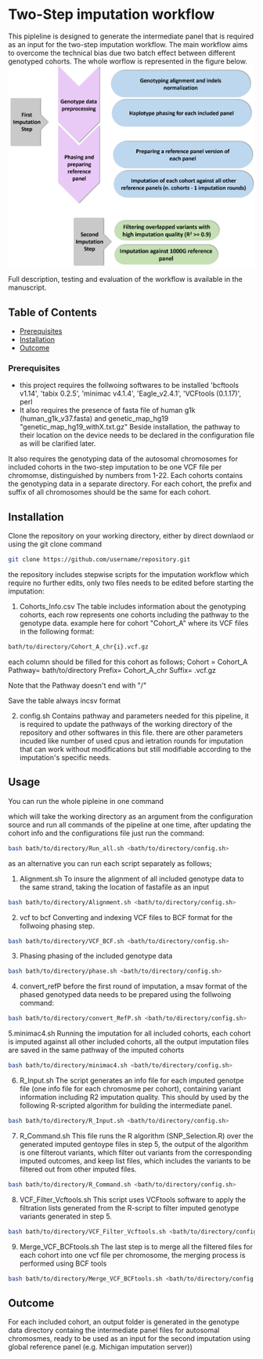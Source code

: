 # Two-Step imputation workflow

This pipleline is designed to generate the intermediate panel that is required as an input for the two-step imputation workflow. The main workflow aims to overcome the technical bias due two batch effect between different genotyped cohorts. The whole worflow is represented in the figure below.
![Alt Text](Images/workflow.png)

Full description, testing and evaluation of the workflow is available in the manuscript.

## Table of Contents

- [Prerequisites](#Prerequisites)
- [Installation](#installation)
- [Outcome](#outcome)

### Prerequisites
- this project requires the follwoing softwares to be installed 
  'bcftools v1.14', 'tabix 0.2.5', 'minimac v4.1.4', 'Eagle_v2.4.1', 'VCFtools (0.1.17)', perl
- It also requires the presence of fasta file of human g1k (human_g1k_v37.fasta) and genetic_map_hg19 "genetic_map_hg19_withX.txt.gz"
Beside installation, the pathway to their location on the device needs to be declared in the configuration file as will be clarified later.

It also requires the genotyping data of the autosomal chromosomes for included cohorts in the two-step imputation to be one VCF file per chromomse, distinguished by numbers from 1-22. Each cohorts contains the genotyping data in a separate directory. For each cohort, the prefix and suffix of all chromosomes should be the same for each cohort.


## Installation
Clone the repository on your working directory, either by direct downlaod or using the git clone command
```bash
git clone https://github.com/username/repository.git
```

the repository includes stepwise scripts for the imputation workflow which require no further edits, only two files needs to be edited before starting the imputation:

1.  Cohorts_Info.csv
The table includes information about the genotyping cohorts, each row represents one cohorts including the pathway to the genotype data. example here for cohort "Cohort_A" where its VCF files in the following format:

```bash
bath/to/directory/Cohort_A_chr{i}.vcf.gz
```
each column should be filled for this cohort as follows;
Cohort = Cohort_A
Pathway= bath/to/directory
Prefix= Cohort_A_chr
Suffix= .vcf.gz

Note that the Pathway doesn't end with "/"

Save the table always incsv format

2. config.sh
Contains pathway and parameters needed for this pipeline, it is required to update the pathways of the working directory of the repository and other softwares in this file. there are other parameters incuded like number of used cpus and ietration rounds for imputation that can work without modifications but still modifiable according to the imputation's specific needs. 

## Usage

You can run the whole pipleine in one command 

which will take the working directory as an argument from the configuration source and run all commands of the pipeline at one time, after updating the cohort info and the configurations file just run the command:

```bash
bash bath/to/directory/Run_all.sh <bath/to/directory/config.sh>
```
as an alternative you can run each script separately as follows;

1. Alignment.sh
To insure the alignment of all included genotype data to the same strand, taking the location of fastafile as an input

```bash
bash bath/to/directory/Alignment.sh <bath/to/directory/config.sh>
```

2. vcf to bcf
Converting and indexing VCF files to BCF format for the follwoing phasing step.

```bash
bash bath/to/directory/VCF_BCF.sh <bath/to/directory/config.sh>
```

3. Phasing
phasing of the included genotype data
```bash
bash bath/to/directory/phase.sh <bath/to/directory/config.sh>
```

4. convert_refP
before the first round of imputation, a msav format of the phased genotyped data needs to be prepared using the follwoing command:


```bash
bash bath/to/directory/convert_RefP.sh <bath/to/directory/config.sh>
```
5.minimac4.sh
Running the imputation for all included cohorts, each cohort is imputed against all other included cohorts, all the output imputation files are saved in the same pathway of the imputed cohorts

```bash
bash bath/to/directory/minimac4.sh <bath/to/directory/config.sh>
```

6. R_Input.sh
The script generates an info file for each imputed genotpe file (one info file for each chromosme per cohort), containing variant information including R2 imputation quality. This should by used by the following R-scripted algorithm for building the intermediate panel.

```bash
bash bath/to/directory/R_Input.sh <bath/to/directory/config.sh>
```

7. R_Command.sh
This file runs the R algorithm (SNP_Selection.R) over the generated imputed gentoype files in step 5, the output of the algorithm is one filterout variants, which filter out variants from the corresponding imputed outcomes, and keep list files, which includes the variants to be filtered out from other imputed files. 

```bash
bash bath/to/directory/R_Command.sh <bath/to/directory/config.sh>
```

8. VCF_Filter_Vcftools.sh
This script uses VCFtools software to apply the filtration lists generated from the R-script to filter imputed genotype variants generated in step 5. 

```bash
bash bath/to/directory/VCF_Filter_Vcftools.sh <bath/to/directory/config.sh>
```

9. Merge_VCF_BCFtools.sh
The last step is to merge all the filtered files for each cohort into one vcf file per chromosome, the merging process is performed using BCF tools

```bash
bash bath/to/directory/Merge_VCF_BCFtools.sh <bath/to/directory/config.sh>
```


## Outcome
For each included cohort, an output folder is generated in the genotype data directory containg the intermediate panel files for autosomal chromosmes, ready to be used as an input for the second imputation using global reference panel (e.g. Michigan imputation server))
